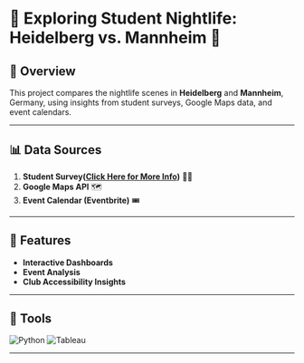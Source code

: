 # 🎉 Exploring Student Nightlife: Heidelberg vs. Mannheim 🎉

## 🧐 Overview
This project compares the nightlife scenes in **Heidelberg** and **Mannheim**, Germany, using insights from student surveys, Google Maps data, and event calendars.

---

## 📊 Data Sources
1. **Student Survey([Click Here for More Info](https://docs.google.com/forms/d/e/1FAIpQLSfqLW6ZeEPhgEPAjdpFpukrC5PrKKbmhQecHXLUg9WKUpUhzg/viewform?usp=sf_link))** 🧑‍🎓
2. **Google Maps API** 🗺️
3. **Event Calendar (Eventbrite)** 🎟️

---

## 🚀 Features
- **Interactive Dashboards**
- **Event Analysis**
- **Club Accessibility Insights**

---

## 🔧 Tools
![Python](https://img.shields.io/badge/Python-3.9-blue) ![Tableau](https://img.shields.io/badge/Tableau-Dashboard-green)

---
